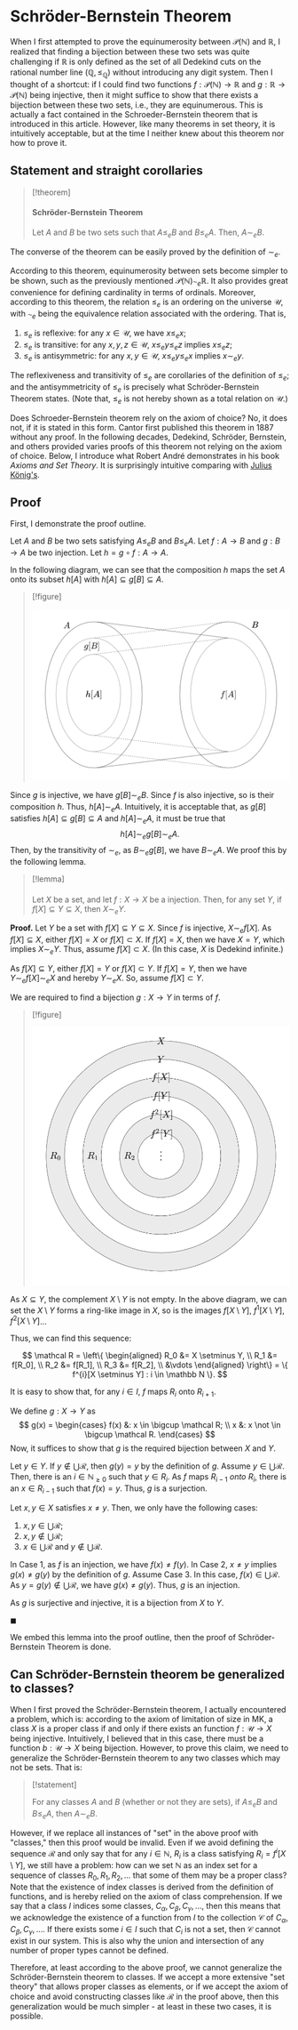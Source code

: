 # Schröder-Bernstein Theorem

When I first attempted to prove the equinumerosity between $\mathcal P(\mathbb N)$ and $\mathbb R$, I realized that finding a bijection between these two sets was quite challenging if $\mathbb R$ is only defined as the set of all Dedekind cuts on the rational number line $(\mathbb Q, \le_{\mathbb Q})$ without introducing any digit system. Then I thought of a shortcut: if I could find two functions $f: \mathcal P(\mathbb N) \to \mathbb R$ and $g: \mathbb R \to \mathcal P(\mathbb N)$ being injective, then it might suffice to show that there exists a bijection between these two sets, i.e., they are equinumerous. This is actually a fact contained in the Schroeder-Bernstein theorem that is introduced in this article. However, like many theorems in set theory, it is intuitively acceptable, but at the time I neither knew about this theorem nor how to prove it.

## Statement and straight corollaries

> [!theorem]
> 
> #### Schröder-Bernstein Theorem
> 
> Let $A$ and $B$ be two sets such that $A \le_e B$ and $B \le_e A$. Then, $A \sim_e B$.

The converse of the theorem can be easily proved by the definition of $\sim_e$.

According to this theorem, equinumerosity between sets become simpler to be shown, such as the previously mentioned $\mathcal P(\mathbb N) \sim_e \mathbb R$. It also provides great convenience for defining cardinality in terms of ordinals. Moreover, according to this theorem, the relation $\le_e$ is an ordering on the universe $\mathscr U$, with $\sim_e$ being the equivalence relation associated with the ordering. That is,

1. $\le_e$ is reflexive: for any $x \in \mathscr U$, we have $x \le_e x$;
2. $\le_e$ is transitive: for any $x,y,z \in \mathscr U$, $x \le_e y \le_e z$ implies $x \le_e z$;
3. $\le_e$ is antisymmetric: for any $x,y \in \mathscr U$, $x \le_e y \le_e x$ implies $x \sim_e y$.

The reflexiveness and transitivity of $\le_e$ are corollaries of the definition of $\le_e$; and the antisymmetricity of $\le_e$ is precisely what Schröder-Bernstein Theorem states. (Note that, $\le_e$ is not hereby shown as a total relation on $\mathscr U$.)

Does Schroeder-Bernstein theorem rely on the axiom of choice? No, it does not, if it is stated in this form. Cantor first published this theorem in 1887 without any proof. In the following decades, Dedekind, Schröder, Bernstein, and others provided varies proofs of this theorem not relying on the axiom of choice. Below, I introduce what Robert André demonstrates in his book *Axioms and Set Theory*. It is surprisingly intuitive comparing with [Julius König's](https://en.wikipedia.org/wiki/Schr%C3%B6der%E2%80%93Bernstein_theorem#Proof).

## Proof

First, I demonstrate the proof outline.

Let $A$ and $B$ be two sets satisfying $A \le_e B$ and $B \le_e A$. Let $f: A \to B$ and $g: B \to A$ be two injection. Let $h = g \circ f: A \to A$.

In the following diagram, we can see that the composition $h$ maps the set $A$ onto its subset $h[A]$ with $h[A] \subseteq g[B] \subseteq A$.

> [!figure]
> 
> ![../_media/Cantor-Schröder–Bernstein theorem/proof-strategy.svg](../_media/Cantor-Schr%C3%B6der%E2%80%93Bernstein%20theorem/proof-strategy.svg)

Since $g$ is injective, we have $g[B] \sim_e B$. Since $f$ is also injective, so is their composition $h$. Thus, $h[A] \sim_e A$. Intuitively, it is acceptable that, as $g[B]$ satisfies $h[A] \subseteq g[B] \subseteq A$ and $h[A] \sim_e A$, it must be true that
$$
h[A] \sim_e g[B] \sim_e A.
$$
Then, by the transitivity of $\sim_e$, as $B \sim_e g[B]$, we have $B \sim_e A$. We proof this by the following lemma.

> [!lemma]
> 
> #### 
> 
> Let $X$ be a set, and let $f: X \to X$ be a injection. Then, for any set $Y$, if $f[X] \subseteq Y \subseteq X$, then $X \sim_e Y$.

**Proof.** Let $Y$ be a set with $f[X] \subseteq Y \subseteq X$. Since $f$ is injective, $X \sim_e f[X]$. As $f[X] \subseteq X$, either $f[X] = X$ or $f[X] \subset X$. If $f[X] = X$, then we have $X = Y$, which implies $X \sim_e Y$. Thus, assume $f[X] \subset X$. (In this case, $X$ is Dedekind infinite.)

As $f[X] \subseteq Y$, either $f[X] = Y$ or $f[X] \subset Y$. If $f[X] = Y$, then we have $Y \sim_e f[X] \sim_e X$ and hereby $Y \sim_e X$. So, assume $f[X] \subset Y$.

We are required to find a bijection $g: X \to Y$ in terms of $f$.

> [!figure]
> 
> ![../_media/Cantor-Schröder–Bernstein theorem/ring-in-proof.svg](../_media/Cantor-Schr%C3%B6der%E2%80%93Bernstein%20theorem/ring-in-proof.svg)

As $X \subseteq Y$, the complement $X \setminus Y$ is not empty. In the above diagram, we can set the $X \setminus Y$ forms a ring-like image in $X$, so is the images $f[X \setminus Y]$, $f^{1}[X \setminus Y]$, $f^{2}[X \setminus Y]$... 

Thus, we can find this sequence:

$$
\mathcal R = \left\{
\begin{aligned}
R_0 &= X \setminus Y, \\
R_1 &= f[R_0], \\
R_2 &= f[R_1], \\
R_3 &= f[R_2], \\
&\vdots
\end{aligned}
\right\} = \{ f^{i}[X \setminus Y] : i \in \mathbb N \}.
$$

It is easy to show that, for any $i \in I$, $f$ maps $R_{i}$ onto $R_{i + 1}$.

We define $g: X \to Y$ as
$$
g(x) =
\begin{cases}
f(x) &: x \in \bigcup \mathcal R; \\
x &: x \not \in \bigcup \mathcal R.
\end{cases}
$$
Now, it suffices to show that $g$ is the required bijection between $X$ and $Y$.

Let $y \in Y$. If $y \notin \bigcup \mathcal R$, then $g(y) = y$ by the definition of $g$. Assume $y \in \bigcup \mathcal R$. Then, there is an $i \in \mathbb N_{\ge 0}$ such that $y \in R_i$. As $f$ maps $R_{i - 1}$ *onto* $R_{i}$, there is an $x \in R_{i - 1}$ such that $f(x) = y$. Thus, $g$ is a surjection.

Let $x,y \in X$ satisfies $x \ne y$. Then, we only have the following cases:

1. $x,y \in \bigcup \mathcal R$;
2. $x,y \notin \bigcup \mathcal R$;
3. $x \in \bigcup \mathcal R$ and $y \notin \bigcup \mathcal R$.

In Case 1, as $f$ is an injection, we have $f(x) \ne f(y)$. In Case 2, $x \ne y$ implies $g(x) \ne g(y)$ by the definition of $g$. Assume Case 3. In this case, $f(x) \in \bigcup \mathcal R$. As $y = g(y) \notin \bigcup \mathcal R$, we have $g(x) \ne g(y)$. Thus, $g$ is an injection.

As $g$ is surjective and injective, it is a bijection from $X$ to $Y$.

$\blacksquare$

We embed this lemma into the proof outline, then the proof of Schröder-Bernstein Theorem is done.

## Can Schröder-Bernstein theorem be generalized to classes?

When I first proved the Schröder-Bernstein theorem, I actually encountered a problem, which is: according to the axiom of limitation of size in MK, a class $X$ is a proper class if and only if there exists an function $f:\mathscr U \to X$ being injective. Intuitively, I believed that in this case, there must be a function $b:\mathscr U \to X$ being bijection. However, to prove this claim, we need to generalize the Schröder-Bernstein theorem to any two classes which may not be sets. That is:

> [!statement]
> 
> For any classes $A$ and $B$ (whether or not they are sets), if $A \le_e B$ and $B \le_e A$, then $A \sim_e B$.

However, if we replace all instances of "set" in the above proof with "classes," then this proof would be invalid. Even if we avoid defining the sequence $\mathcal R$ and only say that for any $i \in \mathbb N$, $R_i$ is a class satisfying $R_i = f^i[X \setminus Y]$, we still have a problem: how can we set $\mathbb N$ as an index set for a sequence of classes $R_0, R_1, R_2, \ldots$ that some of them may be a proper class? Note that the existence of index classes is derived from the definition of functions, and is hereby relied on the axiom of class comprehension. If we say that a class $I$ indices some classes, $C_\alpha, C_\beta, C_\gamma,\ldots$, then this means that we acknowledge the existence of a function from $I$ to the collection $\mathcal C$ of $C_\alpha, C_\beta, C_\gamma,\ldots$. If there exists some $i \in I$ such that $C_i$ is not a set, then $\mathcal C$ cannot exist in our system. This is also why the union and intersection of any number of proper types cannot be defined.

Therefore, at least according to the above proof, we cannot generalize the Schröder-Bernstein theorem to classes. If we accept a more extensive "set theory" that allows proper classes as elements, or if we accept the axiom of choice and avoid constructing classes like $\mathcal R$ in the proof above, then this generalization would be much simpler - at least in these two cases, it is possible.